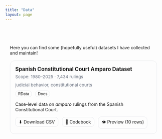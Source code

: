 ```yaml
---
title: "Data"
layout: page
---
```


<style>
/* Wrapper with subtle left + top breathing room */
.data-wrapper {
  padding-left: 15px;  
  padding-right: 20px;
  padding-top: 45px;    
  max-width: 900px;
  margin: auto;
}

/* Card grid */
.data-grid {
  display: grid;
  grid-template-columns: repeat(auto-fit, minmax(260px, 1fr));
  gap: 16px;
  margin-top: 16px;
}

.card {
  border: 1px solid #e5e7eb;
  border-radius: 14px;
  padding: 16px;
}

.card h3 {
  margin: 0 0 6px 0;
  font-size: 1.05rem;
}

.badge {
  display: inline-block;
  font-size: .78rem;
  padding: 2px 8px;
  border: 1px solid #e5e7eb;
  border-radius: 999px;
  margin-right: 6px;
}

.meta {
  font-size: .86rem;
  color: #6b7280;
  margin: 6px 0 10px;
}

.actions a {
  display: inline-block;
  margin-right: 8px;
  padding: 6px 10px;
  border: 1px solid #e5e7eb;
  border-radius: 10px;
  text-decoration: none;
}

.actions a:hover {
  background: #f9fafb;
}
</style>

<div class="data-wrapper">

Here you can find some (hopefully useful) datasets I have collected and maintain!

<div class="data-grid">

  <div class="card">
    <h3>Spanish Constitutional Court Amparo Dataset</h3>
    <div class="meta">Scope: 1980–2025 · 7,434 rulings</div>
    <div class="meta">judicial behavior, constitutional courts</div>
    <span class="badge">RData</span>
    <span class="badge">Docs</span>
    <p>Case-level data on <em>amparo</em> rulings from the Spanish Constitutional Court.</p>
    <div class="actions">
      <a href="./dataset-amparo.csv" download>⬇ Download CSV</a>
      <a href="./codebook-amparo.pdf">📄 Codebook</a>
      <a href="./sample-10rows.csv">👁 Preview (10 rows)</a>
    </div>
  </div>

</div>

</div>
